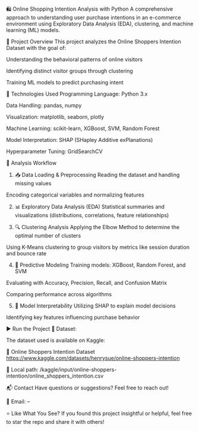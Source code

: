 🛍️ Online Shopping Intention Analysis with Python
A comprehensive approach to understanding user purchase intentions in an e-commerce environment using Exploratory Data Analysis (EDA), clustering, and machine learning (ML) models.

📌 Project Overview
This project analyzes the Online Shoppers Intention Dataset with the goal of:

Understanding the behavioral patterns of online visitors

Identifying distinct visitor groups through clustering

Training ML models to predict purchasing intent

🧰 Technologies Used
Programming Language: Python 3.x

Data Handling: pandas, numpy

Visualization: matplotlib, seaborn, plotly

Machine Learning: scikit-learn, XGBoost, SVM, Random Forest

Model Interpretation: SHAP (SHapley Additive exPlanations)

Hyperparameter Tuning: GridSearchCV

🧪 Analysis Workflow
1. 📥 Data Loading & Preprocessing
Reading the dataset and handling missing values

Encoding categorical variables and normalizing features

2. 📊 Exploratory Data Analysis (EDA)
Statistical summaries and visualizations (distributions, correlations, feature relationships)

3. 🔍 Clustering Analysis
Applying the Elbow Method to determine the optimal number of clusters

Using K-Means clustering to group visitors by metrics like session duration and bounce rate

4. 🤖 Predictive Modeling
Training models: XGBoost, Random Forest, and SVM

Evaluating with Accuracy, Precision, Recall, and Confusion Matrix

Comparing performance across algorithms

5. 🧠 Model Interpretability
Utilizing SHAP to explain model decisions

Identifying key features influencing purchase behavior

▶️ Run the Project
📁 Dataset:

The dataset used is available on Kaggle:

📎 Online Shoppers Intention Dataset
https://www.kaggle.com/datasets/henrysue/online-shoppers-intention

📂 Local path: /kaggle/input/online-shoppers-intention/online_shoppers_intention.csv

📬 Contact
Have questions or suggestions? Feel free to reach out!

📧 Email: –

⭐ Like What You See?
If you found this project insightful or helpful, feel free to star the repo and share it with others!
